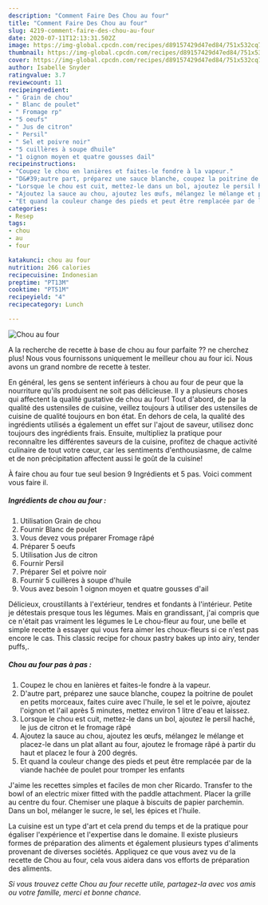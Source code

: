 ```yaml
---
description: "Comment Faire Des Chou au four"
title: "Comment Faire Des Chou au four"
slug: 4219-comment-faire-des-chou-au-four
date: 2020-07-11T12:13:31.502Z
image: https://img-global.cpcdn.com/recipes/d89157429d47ed84/751x532cq70/chou-au-four-photo-principale-de-la-recette.jpg
thumbnail: https://img-global.cpcdn.com/recipes/d89157429d47ed84/751x532cq70/chou-au-four-photo-principale-de-la-recette.jpg
cover: https://img-global.cpcdn.com/recipes/d89157429d47ed84/751x532cq70/chou-au-four-photo-principale-de-la-recette.jpg
author: Isabelle Snyder
ratingvalue: 3.7
reviewcount: 11
recipeingredient:
- " Grain de chou"
- " Blanc de poulet"
- " Fromage rp"
- "5 oeufs"
- " Jus de citron"
- " Persil"
- " Sel et poivre noir"
- "5 cuillères à soupe dhuile"
- "1 oignon moyen et quatre gousses dail"
recipeinstructions:
- "Coupez le chou en lanières et faites-le fondre à la vapeur."
- "D&#39;autre part, préparez une sauce blanche, coupez la poitrine de poulet en petits morceaux, faites cuire avec l&#39;huile, le sel et le poivre, ajoutez l&#39;oignon et l&#39;ail après 5 minutes, mettez environ 1 litre d&#39;eau et laissez."
- "Lorsque le chou est cuit, mettez-le dans un bol, ajoutez le persil haché, le jus de citron et le fromage râpé"
- "Ajoutez la sauce au chou, ajoutez les œufs, mélangez le mélange et placez-le dans un plat allant au four, ajoutez le fromage râpé à partir du haut et placez le four à 200 degrés."
- "Et quand la couleur change des pieds et peut être remplacée par de la viande hachée de poulet pour tromper les enfants"
categories:
- Resep
tags:
- chou
- au
- four

katakunci: chou au four 
nutrition: 266 calories
recipecuisine: Indonesian
preptime: "PT13M"
cooktime: "PT51M"
recipeyield: "4"
recipecategory: Lunch

---
```



![Chou au four](https://img-global.cpcdn.com/recipes/d89157429d47ed84/751x532cq70/chou-au-four-photo-principale-de-la-recette.jpg)

A la recherche de recette à base de chou au four parfaite ?? ne cherchez plus! Nous vous fournissons uniquement le meilleur chou au four ici. Nous avons un grand nombre de recette à tester.

En général, les gens se sentent inférieurs à chou au four de peur que la nourriture qu'ils produisent ne soit pas délicieuse. Il y a plusieurs choses qui affectent la qualité gustative de chou au four! Tout d'abord, de par la qualité des ustensiles de cuisine, veillez toujours à utiliser des ustensiles de cuisine de qualité toujours en bon état. En dehors de cela, la qualité des ingrédients utilisés a également un effet sur l'ajout de saveur, utilisez donc toujours des ingrédients frais. Ensuite, multipliez la pratique pour reconnaître les différentes saveurs de la cuisine, profitez de chaque activité culinaire de tout votre cœur, car les sentiments d'enthousiasme, de calme et de non précipitation affectent aussi le goût de la cuisine!

<!--inarticleads1-->

À faire chou au four tue seul besion 9 Ingrédients et 5 pas. Voici comment vous faire il.

##### Ingrédients de chou au four :

1. Utilisation  Grain de chou
1. Fournir  Blanc de poulet
1. Vous devez vous préparer  Fromage râpé
1. Préparer 5 oeufs
1. Utilisation  Jus de citron
1. Fournir  Persil
1. Préparer  Sel et poivre noir
1. Fournir 5 cuillères à soupe d&#39;huile
1. Vous avez besoin 1 oignon moyen et quatre gousses d&#39;ail


Délicieux, croustillants à l&#39;extérieur, tendres et fondants à l&#39;intérieur. Petite je détestais presque tous les légumes. Mais en grandissant, j&#39;ai compris que ce n&#39;était pas vraiment les légumes le Le chou-fleur au four, une belle et simple recette à essayer qui vous fera aimer les choux-fleurs si ce n&#39;est pas encore le cas. This classic recipe for choux pastry bakes up into airy, tender puffs,. 

<!--inarticleads2-->

##### Chou au four pas à pas :

1. Coupez le chou en lanières et faites-le fondre à la vapeur.
1. D&#39;autre part, préparez une sauce blanche, coupez la poitrine de poulet en petits morceaux, faites cuire avec l&#39;huile, le sel et le poivre, ajoutez l&#39;oignon et l&#39;ail après 5 minutes, mettez environ 1 litre d&#39;eau et laissez.
1. Lorsque le chou est cuit, mettez-le dans un bol, ajoutez le persil haché, le jus de citron et le fromage râpé
1. Ajoutez la sauce au chou, ajoutez les œufs, mélangez le mélange et placez-le dans un plat allant au four, ajoutez le fromage râpé à partir du haut et placez le four à 200 degrés.
1. Et quand la couleur change des pieds et peut être remplacée par de la viande hachée de poulet pour tromper les enfants


J&#39;aime les recettes simples et faciles de mon cher Ricardo. Transfer to the bowl of an electric mixer fitted with the paddle attachment. Placer la grille au centre du four. Chemiser une plaque à biscuits de papier parchemin. Dans un bol, mélanger le sucre, le sel, les épices et l&#39;huile. 

<!--inarticleads1-->

<p>
La cuisine est un type d'art et cela prend du temps et de la pratique pour égaliser l'expérience et l'expertise dans le domaine. Il existe plusieurs formes de préparation des aliments et également plusieurs types d'aliments provenant de diverses sociétés. Appliquez ce que vous avez vu de la recette de Chou au four, cela vous aidera dans vos efforts de préparation des aliments.
</p>

<p>
<i>Si vous trouvez cette Chou au four recette utile, partagez-la avec vos amis ou votre famille, merci et bonne chance.</i>
</p>
